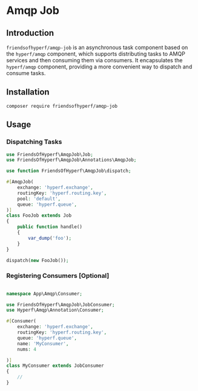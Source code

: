 # Amqp Job

## Introduction

`friendsofhyperf/amqp-job` is an asynchronous task component based on the `hyperf/amqp` component, which supports distributing tasks to AMQP services and then consuming them via consumers. It encapsulates the `hyperf/amqp` component, providing a more convenient way to dispatch and consume tasks.

## Installation

```shell
composer require friendsofhyperf/amqp-job
```

## Usage

### Dispatching Tasks

```php
use FriendsOfHyperf\AmqpJob\Job;
use FriendsOfHyperf\AmqpJob\Annotations\AmqpJob;

use function FriendsOfHyperf\AmqpJob\dispatch;

#[AmqpJob(
    exchange: 'hyperf.exchange',
    routingKey: 'hyperf.routing.key',
    pool: 'default',
    queue: 'hyperf.queue',
)]
class FooJob extends Job
{
    public function handle()
    {
        var_dump('foo');
    }
}

dispatch(new FooJob());

```

### Registering Consumers [Optional]

```php

namespace App\Amqp\Consumer;

use FriendsOfHyperf\AmqpJob\JobConsumer;
use Hyperf\Amqp\Annotation\Consumer;

#[Consumer(
    exchange: 'hyperf.exchange',
    routingKey: 'hyperf.routing.key',
    queue: 'hyperf.queue',
    name: 'MyConsumer',
    nums: 4

)]
class MyConsumer extends JobConsumer
{
    //
}
```